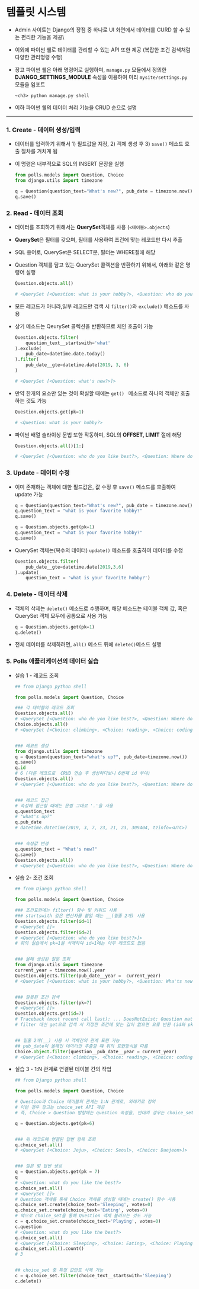 # 템플릿 시스템

- Admin 사이트는 Django의 장점 중 하나로 UI 화면에서 데이터를 CURD 할 수 있는 편리한 기능을 제공\

- 이외에 파이썬 쉘로 데이터를 관리할 수 있는 API 또한 제공 (복잡한 조건 검색처럼 다양한 관리명령 수행)

- 장고 파이썬 쉘은 아래 명령어로 실행하며, `manage.py` 모듈에서 정의한 **DJANGO_SETTINGS_MODULE** 속성을 이용하여 미리 `mysite/settings.py` 모듈을 임포트

  ```shell
  ~ch3> python manage.py shell
  ```

- 이하 파이썬 쉘의 데이터 처리 기능을 CRUD 순으로 설명

___

### 1. Create - 데이터 생성/입력

- 데이터를 입력하기 위해서 1) 필드값을 지정, 2) 객체 생성 후 3) `save()` 메소드 호출 절차를 거치게 됨

- 이 명령은 내부적으로 SQL의 INSERT 문장을 실행

  ```python
  from polls.models import Question, Choice
  from django.utils import timezone
  
  q = Question(question_text="What's new?", pub_date = timezone.now())
  q.save()
  ```



### 2. Read - 데이터 조회

- 데이터를 조회하기 위해서는 **QuerySet**객체를 사용 (`<테이블>.objects`)

- **QuerySet**은 필터를 갖으며, 필터를 사용하여 조건에 맞는 레코드만 다시 추출

- SQL 용어로, QuerySet은 SELECT문, 필터는 WHERE절에 해당

- Question 객체를 담고 있는 QuerySet 콜렉션을 반환하기 위해서, 아래와 같은 명령어 실행

  ```python
  Question.objects.all()
  
  # <QuerySet [<Question: what is your hobby?>, <Question: who do you like best?>, <Question: Where do you live?>, <Question: what's new?>]>
  ```

- 모든 레코드가 아니라,일부 레코드만 검색 시 `filter()`와 `exclude()` 메소드를 사용

- 상기 메소드는 QeurySet 콜렉션을 반환하므로 체인 호출이 가능

  ```python
  Question.objects.filter(
      question_text__startswith='what'
  ).exclude(
      pub_date=datetime.date.today()
  ).filter(
      pub_date__gte=datetime.date(2019, 3, 6)
  )
  
  # <QuerySet [<Question: what's new?>]>
  ```

- 만약 한개의 요소만 있는 것이 확실할 때에는 `get() ` 메소드로 하나의 객체만 호출하는 것도 가능

  ```python
  Question.objects.get(pk=1)
  
  # <Question: what is your hobby?>
  ```

- 파이썬 배열 슬라이싱 문법 또한 작동하며, SQL의 **OFFSET, LIMIT** 절에 해당

  ```python
  Question.objects.all()[1:]
  
  # <QuerySet [<Question: who do you like best?>, <Question: Where do you live?>, <Question: what's new?>]>
  ```

  

### 3. Update - 데이터 수정

- 이미 존재하는 객체에 대한 필드값은, 값 수정 후 `save()` 메소드를 호출하여 update 가능

  ```python
  q = Question(question_text="What's new?", pub_date = timezone.now())
  q.question_text = "what is your favorite hobby?"
  q.save()
  
  q = Question.objects.get(pk=1)
  q.question_text = "what is your favorite hobby?"
  q.save()
  ```

- QuerySet 객체는(복수의 데이터) `update()` 메소드를 호출하여 데이터를 수정

  ```python
  Question.objects.filter(
      pub_date__gte=datetime.date(2019,3,6)
  ).update(
      question_text = 'what is your favorite hobby?')
  ```

  

### 4. Delete - 데이터 삭제

- 객체의 삭제는 `delete()` 메소드로 수행하며, 해당 메소드는 테이블 객체 값, 혹은 QuerySet 객체 모두에 공통으로 사용 가능

  ```python
  q = Question.objects.get(pk=1)
  q.delete()
  ```

- 전체 데이터를 삭제하려면, `all()` 메소드 뒤에 `delete()`메소드 실행



### 5. Polls 애플리케이션의 데이터 실습

- 실습 1 - 레코드 조회

  ```python
  ## from Django python shell
  
  from polls.models import Question, Choice
  
  ### 각 테이블의 레코드 조회
  Question.objects.all()
  # <QuerySet [<Question: who do you like best?>, <Question: Where do you live?>, <Question: what is your hobby?>]>
  Choice.objects.all()
  # <QuerySet [<Choice: climbing>, <Choice: reading>, <Choice: coding>, <Choice: Jeju>, <Choice: Seoul>, <Choice: Daejeon>]>
  
  
  ### 레코드 생성
  from django.utils import timezone
  q = Question(question_text="what's up?", pub_date=timezone.now())
  q.save()
  q.id
  # 6 (다른 레코드로  CRUD 연습 후 생성하다보니 6번째 id 부여)
  Question.objects.all()
  # <QuerySet [<Question: who do you like best?>, <Question: Where do you live?>, <Question: what is your hobby?>, <Question: what's up?>]>
  
  
  ### 레코드 접근
  # 속성에 접근할 때에는 문법 그대로 '.'을 사용
  q.question_text
  # "what's up?"
  q.pub_date
  # datetime.datetime(2019, 3, 7, 23, 21, 23, 309404, tzinfo=<UTC>)
  
  
  ### 속성값 변경
  q.question_text = "What's new?"
  q.save()
  Question.objects.all()
  # <QuerySet [<Question: who do you like best?>, <Question: Where do you live?>, <Question: what is your hobby?>, <Question: What's new?>]>
  ```

- 실습 2- 조건 조회

  ```python
  ## from Django python shell
  
  from polls.models import Question, Choice
  
  ### 조건표현에는 filter() 함수 및 키워드 사용
  ### startswith 같은 연산자를 붙일 때는 __(밑줄 2개) 사용
  Question.objects.filter(id=1)
  # <QuerySet []>
  Question.objects.filter(id=2)
  # <QuerySet [<Question: who do you like best?>]>
  # 위의 실습에서 pk=1을 삭제하여 id=1에는 아무 레코드도 없음
  
  
  ### 올해 생성된 질문 조회
  from django.utils import timezone
  current_year = timezone.now().year
  Question.objects.filter(pub_date__year =  current_year)
  # <QuerySet [<Question: what is your hobby?>, <Question: Wha'ts new?>]>
  
  
  ### 잘못된 조건 검색
  Question.objects.filter(pk=7)
  # <QuerySet []>
  Question.objects.get(id=7)
  # Traceback (most recent call last): ... DoesNotExist: Question matching query does not exist.
  # filter 대신 get으로 검색 시 지정한 조건에 맞는 값이 없으면 오류 반환 (id와 pk는 동일)
  
  
  ## 밑줄 2개(__) 사용 시 객체간의 관계 표현 가능
  ## pub_date이 올해인 데이터만 추출할 떄 위의 표현방식을 따름
  Choice.object.filter(question__pub_date__year = current_year)
  # <QuerySet [<Choice: climbing>, <Choice: reading>, <Choice: coding>]
  ```

- 실습 3 - 1:N 관계로 연결된 테이블 간의 작업

  ```python
  ## from Django python shell
  
  from polls.models import Question, Choice
  
  # Question과 Choice 테이블의 관계는 1:N 관계로, 외래키로 정의
  # 이런 경우 장고는 choice_set API 제공
  # 즉, Choice > Question 방향에는 question 속성을, 반대의 경우는 choice_set 속성을 사용
  
  q = Question.objects.get(pk=6) 
  
  
  ### 위 레코드에 연결된 답변 항목 조회
  q.choice_set.all()
  # <QuerySet [<Choice: Jeju>, <Choice: Seoul>, <Choice: Daejeon>]>
  
  
  ### 질문 및 답변 생성
  q = Question.objects.get(pk = 7)
  q
  # <Question: what do you like the best?>
  q.choice_set.all()
  # <QuerySet []>
  # Question 객체를 통해 Choice 객체를 생성할 때에는 create() 함수 사용
  q.choice_set.create(choice_text='Sleeping', votes=0)
  q.choice_set.create(choice_text='Eating', votes=0)
  # 역으로 choice_set을 통해 Question 객체 불러오는 것도 가능
  c = q.choice_set.create(choice_text='Playing', votes=0)
  c.question
  # <Question: what do you like the best?>
  q.choice_set.all()
  # <QuerySet [<Choice: Sleeping>, <Choice: Eating>, <Choice: Playing>]>
  q.choice_set.all().count()
  # 3
  
  
  ## choice_set 중 특정 값만도 삭제 가능
  c = q.choice_set.filter(choice_text__startswith='Sleeping')
  c.delete()
  ```

  